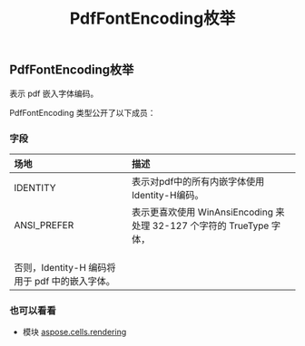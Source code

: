 ﻿---
title: PdfFontEncoding枚举
second_title: Aspose.Cells for Python via .NET API 参考资料
description:
type: docs
weight: 200
url: /zh/python-net/aspose.cells.rendering/pdffontencoding/
is_root: false
---
##  PdfFontEncoding枚举
表示 pdf 嵌入字体编码。



PdfFontEncoding 类型公开了以下成员：

### 字段
|场地|描述|
| :- | :- |
| IDENTITY |表示对pdf中的所有内嵌字体使用Identity-H编码。|
| ANSI_PREFER |表示更喜欢使用 WinAnsiEncoding 来处理 32-127 个字符的 TrueType 字体，<br/>否则，Identity-H 编码将用于 pdf 中的嵌入字体。|



### 也可以看看
* 模块 [aspose.cells.rendering](..)

